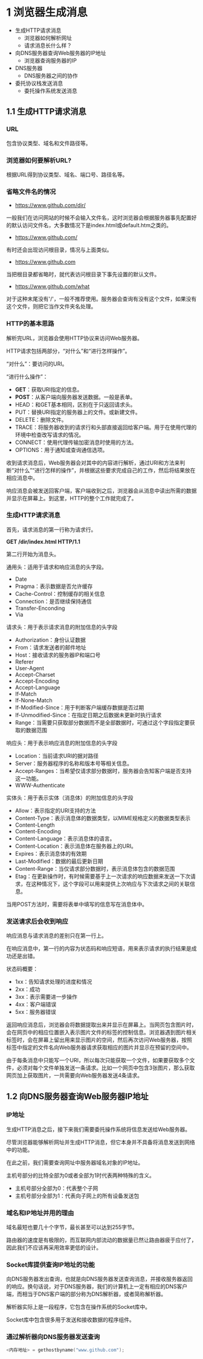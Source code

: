 # 1 浏览器生成消息

- 生成HTTP请求消息
  - 浏览器如何解析网址
  - 请求消息长什么样？
- 向DNS服务器查询Web服务器的IP地址
  - 浏览器查询服务器的IP
- DNS服务器
  - DNS服务器之间的协作
- 委托协议栈发送消息
  - 委托操作系统发送消息

## 1.1 生成HTTP请求消息

### URL
包含协议类型、域名和文件路径等。

### 浏览器如何要解析URL?
根据URL得到协议类型、域名、端口号、路径名等。

### 省略文件名的情况
- https://www.github.com/dir/

一般我们在访问网站的时候不会输入文件名，这时浏览器会根据服务器事先配置好的默认访问文件名，大多数情况下是index.html或default.htm之类的。

- https://www.github.com/
  
有时还会出现访问根目录，情况与上面类似。

- https://www.github.com

当把根目录都省略时，就代表访问根目录下事先设置的默认文件。

- https://www.github.com/what

对于这种末尾没有'/'，一般不推荐使用。服务器会查询有没有这个文件，如果没有这个文件，则把它当作文件夹名处理。

### HTTP的基本思路
解析完URL，浏览器会使用HTTP协议来访问Web服务器。

HTTP请求包括两部分，“对什么”和“进行怎样操作”。

“对什么”：要访问的URI。

“进行什么操作”：

- **GET**：获取URI指定的信息。
- **POST**：从客户端向服务器发送数据。一般是表单。
- HEAD：和GET基本相同，区别在于只返回请求头。
- PUT：替换URI指定的服务器上的文件。或新建文件。
- DELETE：删除文件。
- TRACE：将服务器收到的请求行和头部直接返回给客户端。用于在使用代理的环境中检查改写请求的情况。
- CONNECT：使用代理传输加密消息时使用的方法。
- OPTIONS：用于通知或查询通信选项。

收到请求消息后，Web服务器会对其中的内容进行解析，通过URI和方法来判断“对什么”“进行怎样的操作”，并根据这些要求完成自己的工作，然后将结果放在相应消息中。

响应消息会被发送回客户端，客户端收到之后，浏览器会从消息中读出所需的数据并显示在屏幕上。到这里，HTTP的整个工作就完成了。

### 生成HTTP请求消息
首先，请求消息的第一行称为请求行。

**GET /dir/index.html HTTP/1.1**

第二行开始为消息头。

通用头：适用于请求和响应消息的头字段。
- Date
- Pragma：表示数据是否允许缓存
- Cache-Control：控制缓存的相关信息
- Connection：是否继续保持通信
- Transfer-Enconding
- Via

请求头：用于表示请求消息的附加信息的头字段
- Authorization：身份认证数据
- From：请求发送者的邮件地址
- Host：接收请求的服务器IP和端口号
- Referer
- User-Agent
- Accept-Charset
- Accept-Encoding
- Accept-Language
- If-Match
- If-None-Match
- If-Modified-Since：用于判断客户端缓存数据是否过期
- If-Unmodified-Since：在指定日期之后数据未更新时执行请求
- Range：当需要只获取部分数据而不是全部数据时，可通过这个字段指定要获取的数据范围

响应头：用于表示响应消息的附加信息的头字段
- Location：当前请求URI的据对路径
- Server：服务器程序的名称和版本号等相关信息。
- Accept-Ranges：当希望仅请求部分数据时，服务器会告知客户端是否支持这一功能。
- WWW-Authenticate

实体头：用于表示实体（消息体）的附加信息的头字段
- Allow：表示指定的URI支持的方法
- Content-Type：表示消息体的数据类型，以MIME规格定义的数据类型表示
- Content-Length
- Content-Encoding
- Content-Language：表示消息体的语言。
- Content-Location：表示消息体在服务器上的URI。
- Expires：表示消息体的有效期
- Last-Modified：数据的最后更新日期
- Content-Range：当仅请求部分数据时，表示消息体包含的数据范围
- Etag：在更新操作时，有时候需要基于上一次请求的响应数据来发送一下次请求，在这种情况下，这个字段可以用来提供上次响应与下次请求之间的关联信息。

当用POST方法时，需要将表单中填写的信息写在消息体中。

### 发送请求后会收到响应
响应消息与请求消息的差别只在第一行上。

在响应消息中，第一行的内容为状态码和响应短语，用来表示请求的执行结果是成功还是出错。

状态码概要：

- 1xx：告知请求处理的进度和情况
- 2xx：成功
- 3xx：表示需要进一步操作
- 4xx：客户端错误
- 5xx：服务器错误

返回响应消息后，浏览器会将数据提取出来并显示在屏幕上。当网页包含图片时，会在网页中的相应位置嵌入表示图片文件的标签的控制信息。浏览器遇到图片相关标签时，会在屏幕上留出用来显示图片的空间，然后再次访问Web服务器，按照标签中指定的文件名向Web服务器请求获取相应的图片并显示在预留的空间中。

由于每条消息中只能写一个URI，所以每次只能获取一个文件，如果要获取多个文件，必须对每个文件单独发送一条请求。比如一个网页中包含3张图片，那么获取网页加上获取图片，一共需要向Web服务器发送4条请求。

## 1.2 向DNS服务器查询Web服务器IP地址
### IP地址
生成HTTP消息之后，接下来我们需要委托操作系统将信息发送给Web服务器。

尽管浏览器能够解析网址并生成HTTP消息，但它本身并不具备将消息发送到网络中的功能。

在此之前，我们需要查询网址中服务器域名对象的IP地址。

主机号部分的比特全部为0或者全部为1时代表两种特殊的含义。

- 主机号部分全部为0：代表整个子网
- 主机号部分全部为1：代表向子网上的所有设备发送包

### 域名和IP地址并用的理由
域名最短也要几十个字节，最长甚至可以达到255字节。

路由器的速度是有极限的，而互联网内部流动的数据量已然让路由器疲于应付了，因此我们不应该再采用效率更低的设计。

### Socket库提供查询IP地址的功能
向DNS服务器发出查询，也就是向DNS服务器发送查询消息，并接收服务器返回的响应。换句话说，对于DNS服务器，我们的计算机上一定有相应的DNS客户端，而相当于DNS客户端的部分称为DNS解析器，或者简称解析器。

解析器实际上是一段程序，它包含在操作系统的Socket库中。

Socket库中包含很多用于发送和接收数据的程序组件。

### 通过解析器向DNS服务器发送查询
```c
<内存地址> = gethostbyname("www.github.com");
```